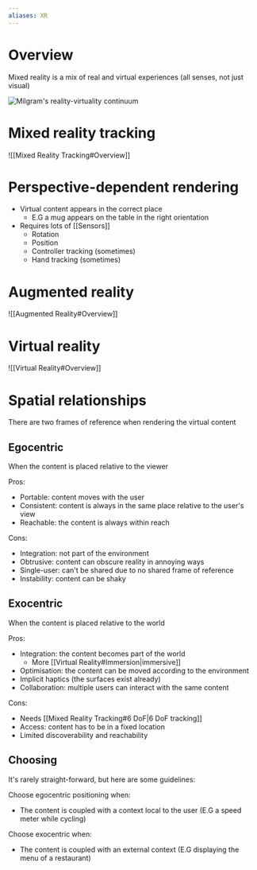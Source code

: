 ```yaml
---
aliases: XR
---
```

# Overview
Mixed reality is a mix of real and virtual experiences (all senses, not just visual)

![Milgram's reality-virtuality continuum](https://www.researchgate.net/publication/321405854/figure/fig1/AS:567028507475975@1512201539715/Milgram-and-Kishinos-Mixed-Reality-on-the-Reality-Virtuality-Continuum-Milgram-and.png)

# Mixed reality tracking
![[Mixed Reality Tracking#Overview]]

# Perspective-dependent rendering
- Virtual content appears in the correct place
	- E.G a mug appears on the table in the right orientation
- Requires lots of [[Sensors]]
	- Rotation
	- Position
	- Controller tracking (sometimes)
	- Hand tracking (sometimes)

# Augmented reality
![[Augmented Reality#Overview]]

# Virtual reality
![[Virtual Reality#Overview]]

# Spatial relationships
There are two frames of reference when rendering the virtual content

## Egocentric
When the content is placed relative to the viewer

Pros:
- Portable: content moves with the user
- Consistent: content is always in the same place relative to the user's view
- Reachable: the content is always within reach

Cons:
- Integration: not part of the environment
- Obtrusive: content can obscure reality in annoying ways
- Single-user: can't be shared due to no shared frame of reference
- Instability: content can be shaky

## Exocentric
When the content is placed relative to the world

Pros:
- Integration: the content becomes part of the world
	- More [[Virtual Reality#Immersion|immersive]]
- Optimisation: the content can be moved according to the environment
- Implicit haptics (the surfaces exist already)
- Collaboration: multiple users can interact with the same content

Cons:
- Needs [[Mixed Reality Tracking#6 DoF|6 DoF tracking]]
- Access: content has to be in a fixed location
- Limited discoverability and reachability

## Choosing
It's rarely straight-forward, but here are some guidelines:

Choose egocentric positioning when:
- The content is coupled with a context local to the user (E.G a speed meter while cycling)

Choose exocentric when:
- The content is coupled with an external context (E.G displaying the menu of a restaurant)